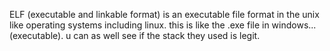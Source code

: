 ELF (executable and linkable format) is an executable file format in the unix like operating systems including linux. this is like the .exe file in windows... (executable). u can as well see if the stack they used  is legit. 